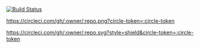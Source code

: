 [![Build Status](https://travis-ci.org/oliverlundquist/travistest.svg?branch=master)](https://travis-ci.org/oliverlundquist/travistest)

https://circleci.com/gh/:owner/:repo.png?circle-token=:circle-token

https://circleci.com/gh/:owner/:repo.svg?style=shield&circle-token=:circle-token
